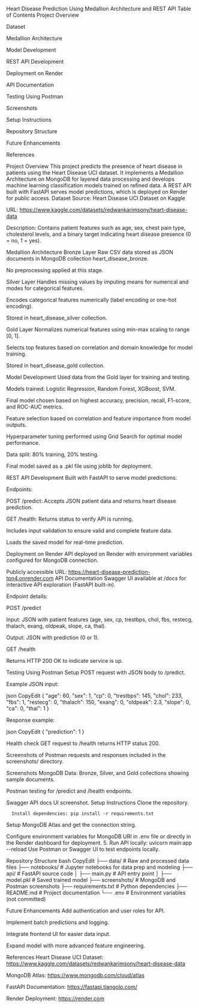 Heart Disease Prediction Using Medallion Architecture and REST API
Table of Contents
Project Overview


Dataset


Medallion Architecture


Model Development


REST API Development


Deployment on Render


API Documentation


Testing Using Postman


Screenshots


Setup Instructions


Repository Structure


Future Enhancements


References


Project Overview
This project predicts the presence of heart disease in patients using the Heart Disease UCI dataset. It implements a Medallion Architecture on MongoDB for layered data processing and develops machine learning classification models trained on refined data. A REST API built with FastAPI serves model predictions, which is deployed on Render for public access.
Dataset
Source: Heart Disease UCI Dataset on Kaggle


URL: https://www.kaggle.com/datasets/redwankarimsony/heart-disease-data


Description: Contains patient features such as age, sex, chest pain type, cholesterol levels, and a binary target indicating heart disease presence (0 = no, 1 = yes).



Medallion Architecture
Bronze Layer
Raw CSV data stored as JSON documents in MongoDB collection heart_disease_bronze.


No preprocessing applied at this stage.


Silver Layer
Handles missing values by imputing means for numerical and modes for categorical features.


Encodes categorical features numerically (label encoding or one-hot encoding).


Stored in heart_disease_silver collection.


Gold Layer
Normalizes numerical features using min-max scaling to range [0, 1].


Selects top features based on correlation and domain knowledge for model training.


Stored in heart_disease_gold collection.


Model Development
Used data from the Gold layer for training and testing.


Models trained: Logistic Regression, Random Forest, XGBoost, SVM.


Final model chosen based on highest accuracy, precision, recall, F1-score, and ROC-AUC metrics.


Feature selection based on correlation and feature importance from model outputs.


Hyperparameter tuning performed using Grid Search for optimal model performance.


Data split: 80% training, 20% testing.


Final model saved as a .pkl file using joblib for deployment.


REST API Development
Built with FastAPI to serve model predictions.


Endpoints:


POST /predict: Accepts JSON patient data and returns heart disease prediction.


GET /health: Returns status to verify API is running.


Includes input validation to ensure valid and complete feature data.


Loads the saved model for real-time prediction.


Deployment on Render
API deployed on Render with environment variables configured for MongoDB connection.


Publicly accessible URL: https://heart-disease-prediction-tpn4.onrender.com
API Documentation
Swagger UI available at /docs for interactive API exploration (FastAPI built-in).


Endpoint details:


POST /predict


Input: JSON with patient features (age, sex, cp, trestbps, chol, fbs, restecg, thalach, exang, oldpeak, slope, ca, thal).


Output: JSON with prediction (0 or 1).


GET /health


Returns HTTP 200 OK to indicate service is up.


Testing Using Postman
Setup POST request with JSON body to /predict.


Example JSON input:


json
CopyEdit
{
  "age": 60,
  "sex": 1,
  "cp": 0,
  "trestbps": 145,
  "chol": 233,
  "fbs": 1,
  "restecg": 0,
  "thalach": 150,
  "exang": 0,
  "oldpeak": 2.3,
  "slope": 0,
  "ca": 0,
  "thal": 1
}

Response example:


json
CopyEdit
{
  "prediction": 1
}

Health check GET request to /health returns HTTP status 200.


Screenshots of Postman requests and responses included in the screenshots/ directory.


Screenshots
MongoDB Data: Bronze, Silver, and Gold collections showing sample documents.


Postman testing for /predict and /health endpoints.


Swagger API docs UI screenshot.
Setup Instructions
Clone the repository.


      Install dependencies: pip install -r requirements.txt


Setup MongoDB Atlas and get the connection string.


Configure environment variables for MongoDB URI in .env file or directly in the Render dashboard for deployment.
5. Run API locally:  uvicorn main:app --reload
Use Postman or Swagger UI to test endpoints locally.



Repository Structure
bash
CopyEdit
├── data/                      # Raw and processed data files
├── notebooks/                 # Jupyter notebooks for data prep and modeling
├── api/                      # FastAPI source code
│   ├── main.py               # API entry point
│   ├── model.pkl             # Saved trained model
├── screenshots/              # MongoDB and Postman screenshots
├── requirements.txt          # Python dependencies
├── README.md                 # Project documentation
└── .env                      # Environment variables (not committed)


Future Enhancements
Add authentication and user roles for API.


Implement batch predictions and logging.


Integrate frontend UI for easier data input.


Expand model with more advanced feature engineering.


References
Heart Disease UCI Dataset: https://www.kaggle.com/datasets/redwankarimsony/heart-disease-data


MongoDB Atlas: https://www.mongodb.com/cloud/atlas


FastAPI Documentation: https://fastapi.tiangolo.com/


Render Deployment: https://render.com




